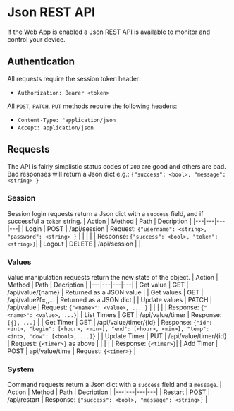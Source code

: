 # Json REST API
If the Web App is enabled a Json REST API is available to monitor and control your device.

## Authentication
All requests require the session token header:
* `Authorization: Bearer <token>`

All `POST`, `PATCH`, `PUT` methods require the following headers:
* `Content-Type: "application/json`
* `Accept: application/json`

## Requests
The API is fairly simplistic status codes of `200` are good and others are bad. Bad responses will return a Json dict e.g.: `{"success": <bool>, "message": <string> }`

### Session
Session login requests return a Json dict with a `success` field, and if successful a `token` string.
| Action | Method | Path | Decription |
|---|---|---|---|
| Login | POST | /api/session | Request: `{"username": <string>, "password": <string> }` |
| | | | Response: `{"success": <bool>, "token": <string>}`|
| Logout | DELETE | /api/session | |

### Values
Value manipulation requests return the new state of the object.
| Action | Method | Path | Decription |
|---|---|---|---|
| Get value | GET | /api/value/{name} | Returned as a JSON value |
| Get values | GET | /api/value?f=<name>,<name>,... | Returned as a JSON dict |
| Update values | PATCH | /api/value |  Request: `{"<name>": <value>, ... }` |
| | | | Response: `{"<name>": <value>, ...}`|
| List Timers | GET | /api/value/timer | Response: `[{}, ...]`  |
| Get Timer | GET | /api/value/timer/{id} | Response: `{"id": <int>, "begin": [<hour>, <min>], "end": [<hour>, <min>], "temp": <int>, "dow": [<bool>, ...]}` |
| Update Timer | PUT | /api/value/timer/{id} | Request: `{<timer>}` as above |
| | | | Response: `{<timer>}`|
| Add Timer | POST | api/value/time | Request: `{<timer>}` |

### System
Command requests return a Json dict with a `success` field and a `message`.
| Action | Method | Path | Decription |
|---|---|---|---|
| Restart | POST | /api/restart |  Response: `{"success": <bool>, "message": <string>}` |
